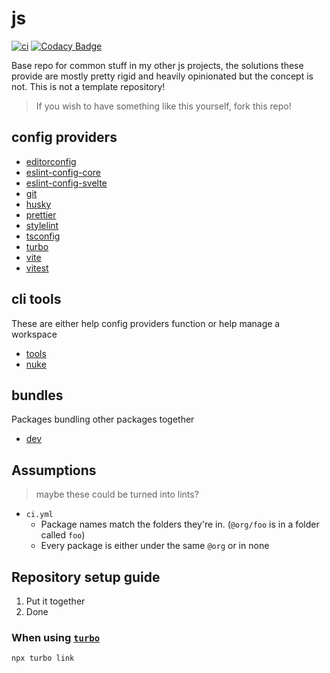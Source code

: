 # js

[![ci](https://github.com/AlexAegis/js/actions/workflows/ci.yml/badge.svg)](https://github.com/AlexAegis/js/actions/workflows/ci.yml)
[![Codacy Badge](https://app.codacy.com/project/badge/Grade/7939332dc9454dc1b0529e720ff902e6)](https://www.codacy.com/gh/AlexAegis/js/dashboard?utm_source=github.com&utm_medium=referral&utm_content=AlexAegis/js&utm_campaign=Badge_Grade)

Base repo for common stuff in my other js projects, the solutions these provide
are mostly pretty rigid and heavily opinionated but the concept is not. This is
not a template repository!

> If you wish to have something like this yourself, fork this repo!

## config providers

- [editorconfig](packages/editorconfig/)
- [eslint-config-core](packages/eslint-config-core/)
- [eslint-config-svelte](packages/eslint-config-svelte/)
- [git](packages/git/)
- [husky](packages/husky/)
- [prettier](packages/prettier/)
- [stylelint](packages/stylelint/)
- [tsconfig](packages/tsconfig/)
- [turbo](packages/turbo/)
- [vite](packages/vite/)
- [vitest](packages/vitest/)

## cli tools

These are either help config providers function or help manage a workspace

- [tools](packages/tools/)
- [nuke](packages/nuke/)

## bundles

Packages bundling other packages together

- [dev](packages/dev/)

## Assumptions

> maybe these could be turned into lints?

- `ci.yml`
  - Package names match the folders they're in. (`@org/foo` is in a folder
    called `foo`)
  - Every package is either under the same `@org` or in none

## Repository setup guide

1. Put it together
2. Done

### When using [`turbo`](packages/turbo/)

```sh
npx turbo link
```
